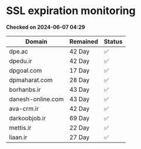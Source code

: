 # SSL expiration monitoring

**Checked on 2024-06-07 04:29**

| Domain | Remained | Status       |
|--------|----------|--------------|
| dpe.ac     | 42 Day   | ✅ |
| dpedu.ir     | 42 Day   | ✅ |
| dpgoal.com     | 17 Day   | ✅ |
| dpmaharat.com     | 28 Day   | ✅ |
| borhanbs.ir     | 43 Day   | ✅ |
| danesh-online.com     | 43 Day   | ✅ |
| ava-crm.ir     | 42 Day   | ✅ |
| darkoobjob.ir     | 69 Day   | ✅ |
| mettis.ir     | 22 Day   | ✅ |
| liaan.ir     | 27 Day   | ✅ |
